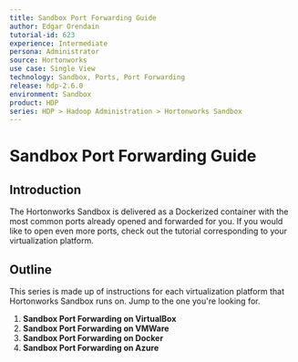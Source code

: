```yaml
---
title: Sandbox Port Forwarding Guide
author: Edgar Orendain
tutorial-id: 623
experience: Intermediate
persona: Administrator
source: Hortonworks
use case: Single View
technology: Sandbox, Ports, Port Forwarding
release: hdp-2.6.0
environment: Sandbox
product: HDP
series: HDP > Hadoop Administration > Hortonworks Sandbox
---
```



# Sandbox Port Forwarding Guide

## Introduction

The Hortonworks Sandbox is delivered as a Dockerized container with the most common ports already opened and forwarded for you.  If you would like to open even more ports, check out the tutorial corresponding to your virtualization platform.

## Outline

This series is made up of instructions for each virtualization platform that Hortonworks Sandbox runs on.  Jump to the one you're looking for.

1.  **Sandbox Port Forwarding on VirtualBox**
2.  **Sandbox Port Forwarding on VMWare**
3.  **Sandbox Port Forwarding on Docker**
4.  **Sandbox Port Forwarding on Azure**
